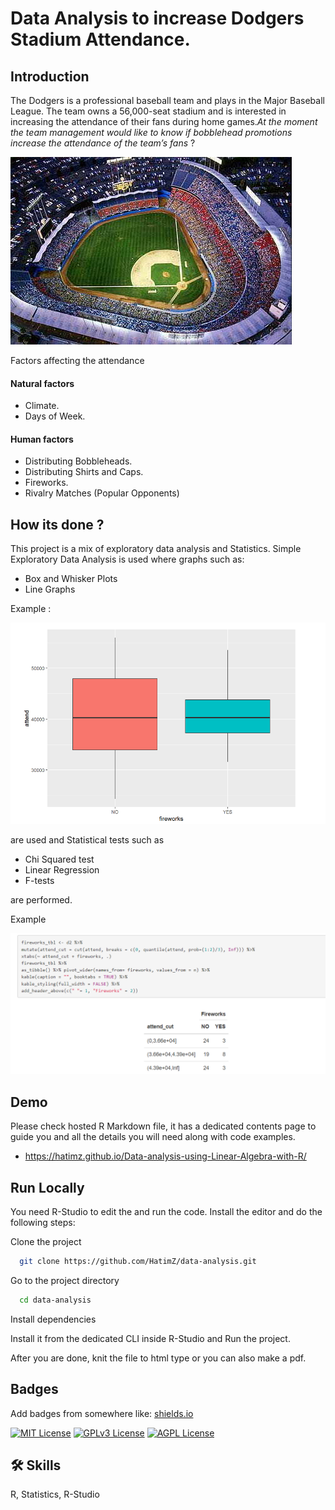 

# Data Analysis to increase Dodgers Stadium Attendance.

## Introduction

The Dodgers is a professional baseball team and plays in the Major Baseball League. The team owns a 56,000-seat stadium and is interested in increasing the attendance of their fans during home games.*At the moment the team management would like to know if bobblehead promotions increase the attendance of the team’s fans* ?


![My Image](los_angeles-dodgers-stadium.jpg)




Factors affecting the attendance

#### Natural factors
* Climate.
* Days of Week.

#### Human factors
* Distributing Bobbleheads.
* Distributing Shirts and Caps.
* Fireworks.
* Rivalry Matches (Popular Opponents)

## How its done ?

This project is a mix of exploratory data analysis and Statistics.
Simple Exploratory Data Analysis is used where graphs such as:

* Box and Whisker Plots                                                                               
* Line Graphs

Example :

![My Image](Capture2.PNG)



are used and Statistical tests such as

* Chi Squared test
* Linear Regression
* F-tests

are performed.

Example 

![My Image](Capture3.PNG)


## Demo

Please check hosted R Markdown file, it has a dedicated contents page to guide you and all the details you will need along with code examples.

* https://hatimz.github.io/Data-analysis-using-Linear-Algebra-with-R/



## Run Locally

You need R-Studio to edit the and run the code. Install the editor
and do the following steps:

Clone the project

```bash
  git clone https://github.com/HatimZ/data-analysis.git
```

Go to the project directory

```bash
  cd data-analysis
```

Install dependencies

Install it from the dedicated CLI inside R-Studio and Run the project.

After you are done, knit the file to html type or you can also make a 
pdf.



## Badges

Add badges from somewhere like: [shields.io](https://shields.io/)

[![MIT License](https://img.shields.io/badge/License-MIT-green.svg)](https://choosealicense.com/licenses/mit/)
[![GPLv3 License](https://img.shields.io/badge/License-GPL%20v3-yellow.svg)](https://opensource.org/licenses/)
[![AGPL License](https://img.shields.io/badge/license-AGPL-blue.svg)](http://www.gnu.org/licenses/agpl-3.0)


## 🛠 Skills
R, Statistics, R-Studio 



